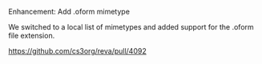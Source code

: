 Enhancement: Add .oform mimetype

We switched to a local list of mimetypes and added support for the .oform file extension.

https://github.com/cs3org/reva/pull/4092
